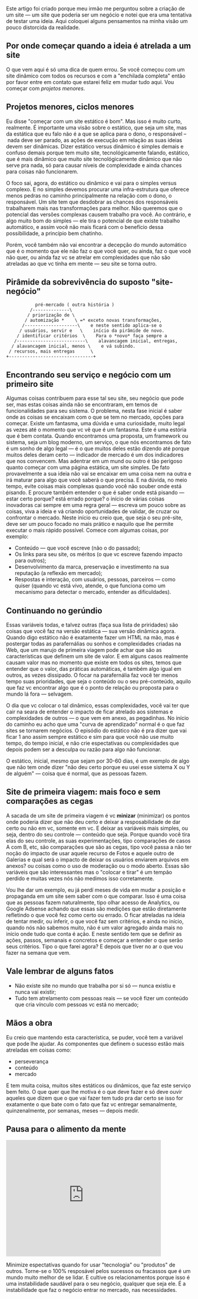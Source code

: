 Este artigo foi criado porque meu irmão me perguntou sobre a criação de um site — um site que poderia ser um negócio e notei que era uma tentativa de testar uma ideia. Aqui coloquei alguns pensamentos na minha visão um pouco distorcida da realidade. 

## Por onde começar quando a ideia é atrelada a um site

O que vem aqui é só uma dica de quem errou. Se você começou com um site dinâmico com todos os recursos e com a "enchilada completa" então por favor entre em contato que estarei feliz em mudar tudo aqui. Vou começar com *projetos menores*.

## Projetos menores, ciclos menores

Eu disse "começar com um site estático é bom". Mas isso é muito curto, realmente. É importante uma visão sobre o estático, que seja um site, mas da estática que eu falo não é a que se aplica para o dono, o responsável – nada deve ser parado, as ações de execução em relação as suas ideias devem ser dinâmicas. Dizer estático versus dinâmico é simples demais e confuso demais porque tem muito site, tecnológicamente falando, estático, que é mais dinâmico que muito site tecnológicamente dinâmico que não serve pra nada, só para causar níveis de complexidade e ainda chances para coisas não funcionarem. 

O foco sai, agora, do estático ou dinâmico e vai para o simples versus complexo. E no simples devemos procurar uma infra-estrutura que oferece menos pedras no caminho principalmente na relação com o dono, o responsável. Um site tem que desdobrar as chances dos responsáveis trabalharem mais nas transformações para melhor. Não queremos que o potencial das versões complexas causem trabalho pra você. Ao contrário, e algo muito bom do simples — ele  tira o potencial de que existe trabalho automático, e assim você não mais ficará com o benefício dessa possibilidade, a princípio bem chatinho. 

Porém, você também não vai encontrar a decepção do mundo automático que é o momento que ele não faz o que você quer, ou ainda, faz o que você não quer, ou ainda faz vc se atrelar em complexidades que não são atreladas ao que vc tinha em mente — seu site se torna outro. 

## Pirâmide da sobrevivência do suposto "site-negócio" 


               pré-mercado ( outra história )  
             /--------------\ 
            / priorização de \ 
           / automização *    \ =* exceto novas transformações, 
          /--------------------\    e neste sentido aplica-se o  
         / usuários, servir e   \    início da pirâmide de novo.  
        / identificar critérios  \    Para o *novo* faça sempre a  
       /--------------------------\    alavancagem inicial, entregas,   
      / alavancagem inicial, menos \    e vá subindo. 
     / recursos, mais entregas      \
    +--------------------------------+

## Encontrando seu serviço e negócio com um primeiro site

Algumas coisas contribuem para esse tal seu site, seu negócio que pode ser, mas estas coisas ainda não se encontraram, em temos de funcionalidades para seu sistema. O problema, nesta fase inicial é saber onde as coisas se encaixam com o que se tem no mercado, opções para começar. Existe um fantasma, uma dúvida e uma curiosidade, muito legal as vezes até o momento que vc vê que é um fantasma. Este é uma estória que é bem contata. Quando encontramos uma proposta, um framework ou sistema, seja um blog moderno, um serviço, o que nós encontramos de fato é um sonho de algo legal — é o que muitos deles estão dizendo até porque muitos deles deram certo — indicador de mercado é um dos indicadores que nos convencem. Mas adentrar em um mund ou outro é tão perigoso quanto começar com uma página estática, um site simples. De fato provavelmente a sua ideia não  vai se encaixar em uma coisa nem na outra e irá maturar para algo que você saberá o que precisa. E na dúvida, no meio tempo, evite coisas mais complexas quando você não souber onde está pisando. E procure também entender o que é saber onde está pisando — estar certo porque? está errado porque? o início de várias coisas inovadoras cai sempre em uma regra geral — escreva um pouco sobre as coisas, viva a ideia e vá criando oportunidades de validar, de cruzar ou confrontar o mercado. Neste início eu creio que, que seja o seu pré-site, deve ser um pouco focado no mais prático e naquilo que lhe permite executar o mais rápido possível. Comece com algumas coisas, por exemplo: 

* Conteúdo — que você escreve (não o do passado); 
* Os links para seu site, os méritos (o que vc escreve fazendo impacto para outros);
* Desenvolvimento da marca, preservação e investimento na sua reputação (a reflexão em mercado);
* Respostas e interação, com usuários, pessoas, parceiros — como quiser (quando vc está vivo, atende, o que funciona como um mecanismo para detectar o mercado, entender as dificuldades).

## Continuando no gerúndio 

Essas variáveis todas, e talvez outras (faça sua lista de priridades) são coisas que você faz na versão estática — sua versão dinâmica agora. Quando digo estático não é exatamente fazer um HTML na mão, mas é postergar todas as parafernálias ou sonhos e complexidades criadas na Web, que um marujo de primeira viagem pode achar que são as características que definem um site de valor. E em alguns casos realmente causam valor mas no momento que existe em todos os sites, temos que entender que o valor, das práticas automáticas, é também algo igual em outros, as vezes dissipado. O focar na parafernália faz você ter menos tempo suas prioridades, que seja o conteúdo ou o seu pré-conteúdo, aquilo que faz vc encontrar algo que é o ponto de relação ou proposta para o mundo lá fora — selvagem.  

O dia que vc colocar o tal dinâmico, essas complexidades, você vai ter que cair na seara de entender o impacto de ficar atrelado aos sistemas e complexidades de outros — o que vem em anexo, as pegadinhas. No início do caminho eu acho que uma "curva de aprendizado" normal é o que faz sites se tornarem negócios. O episódio do estático não é pra dizer que vai ficar 1 ano assim sempre estático e sim para que você não use muito tempo, do tempo inicial, e não crie espectativas ou complexidades que depois podem ser a desculpa ou razão para algo não funcionar. 

O estático, inicial, mesmo que sejam por 30-60 dias, é um exemplo de algo que não tem onde dizer "não deu certo porque eu usei esse sistema X ou Y de alguém" — coisa que é normal, que as pessoas fazem. 

## Site de primeira viagem: mais foco e sem comparações as cegas 

A sacada de um site de primeira viagem é vc **minizar** (minimizar) os pontos onde poderia dizer que não deu certo e deixar a resposabilidade de dar certo ou não em vc, somente em vc. E deixar as variáveis mais simples, ou seja, dentro do seu controle — conteúdo que seja. Porque quando você tira elas do seu controle, as suas experimentações, tipo comparações de casos A com B, etc, são comparações que são as cegas, tipo você passa a não ter noção do impacto de usar aquele recurso de Fotos e aquele outro de Galerias e qual será o impacto de deixar os usuários enviarem arquivos em anexos? ou coisas como o uso de moderação ou o modo aberto. Essas são variáveis que são interessantes mas o "colocar e tirar" é um tempão perdido e muitas vezes nós não medimos isso corretamente. 

Vou lhe dar um exemplo, eu já perdí meses de vida em mudar a posição e propaganda em um site sem saber com o que comparar. Isso é uma coisa que as pessoas fazem naturalmente, tipo olhar acesso de Analytics, ou Google Adsense achando que essas são medições que estão diretamente refletindo o que você fez como certo ou errado. O ficar atreladas na ideia de tentar medir, ou inferir, o que você faz sem critérios, e ainda no início, quando nós não sabemos muito, não é um valor agregado ainda mais no início onde tudo que conta é ação. E neste sentido tem que se definir as ações, passos, semanais e concretos e começar a entender o que serão seus critérios. Tipo o que farei agora? E depois que tiver no ar o que vou fazer na semana que vem. 

## Vale lembrar de alguns fatos 

* Não existe site no mundo que trabalha por si só — nunca existiu e nunca vai existir;
* Tudo tem atrelamento com pessoas reais — se você fizer um conteúdo que cria vínculo com pessoas vc está no mercado;

## Mãos a obra

Eu creio que mantendo esta característica, se puder, você tem a variável que pode lhe ajudar. As componentes que definem o sucesso estão mais atreladas em coisas como:

* perseverança 
* conteúdo
* mercado

E tem muita coisa, muitos sites estáticos ou dinâmicos, que faz este serviço bem feito. O que quer que lhe motiva é o que deve fazer e só deve ouvir aqueles que dizem que o que vai fazer tem tudo pra dar certo se isso for exatamente o que bate com o fato que faz vc entregar semanalmente, quinzenalmente, por semanas, meses — depois medir. 

## Pausa para o alimento da mente 

<iframe width="420" height="315" src="http://www.youtube.com/embed/EhqZ0RU95d4" frameborder="0" allowfullscreen></iframe>

Minimize espectatívas quando for usar "tecnologia" ou "produtos" de outros. Torne-se o 100% resposável pelos sucessos ou fracassos que é um mundo muito melhor de se lidar.  E cultive os relacionamentos porque isso é uma instabilidade saudável para o seu negócio, qualquer que seja ele. É a instabilidade que faz o negócio entrar no mercado, nas necessidades.

